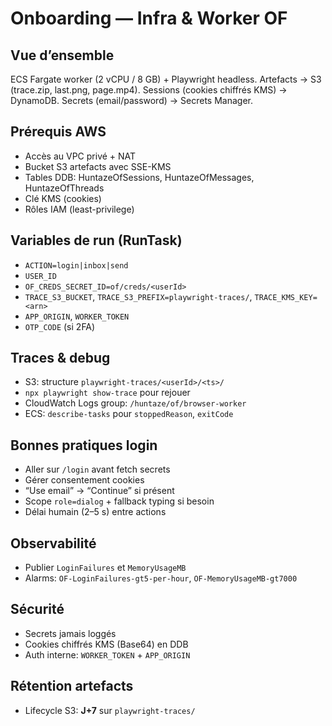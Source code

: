 # Onboarding — Infra & Worker OF

## Vue d’ensemble
ECS Fargate worker (2 vCPU / 8 GB) + Playwright headless. Artefacts → S3 (trace.zip, last.png, page.mp4). Sessions (cookies chiffrés KMS) → DynamoDB. Secrets (email/password) → Secrets Manager.

## Prérequis AWS
- Accès au VPC privé + NAT
- Bucket S3 artefacts avec SSE-KMS
- Tables DDB: HuntazeOfSessions, HuntazeOfMessages, HuntazeOfThreads
- Clé KMS (cookies)
- Rôles IAM (least-privilege)

## Variables de run (RunTask)
- `ACTION=login|inbox|send`
- `USER_ID`
- `OF_CREDS_SECRET_ID=of/creds/<userId>`
- `TRACE_S3_BUCKET`, `TRACE_S3_PREFIX=playwright-traces/`, `TRACE_KMS_KEY=<arn>`
- `APP_ORIGIN`, `WORKER_TOKEN`
- `OTP_CODE` (si 2FA)

## Traces & debug
- S3: structure `playwright-traces/<userId>/<ts>/`
- `npx playwright show-trace` pour rejouer
- CloudWatch Logs group: `/huntaze/of/browser-worker`
- ECS: `describe-tasks` pour `stoppedReason`, `exitCode`

## Bonnes pratiques login
- Aller sur `/login` avant fetch secrets
- Gérer consentement cookies
- “Use email” → “Continue” si présent
- Scope `role=dialog` + fallback typing si besoin
- Délai humain (2–5 s) entre actions

## Observabilité
- Publier `LoginFailures` et `MemoryUsageMB`
- Alarms: `OF-LoginFailures-gt5-per-hour`, `OF-MemoryUsageMB-gt7000`

## Sécurité
- Secrets jamais loggés
- Cookies chiffrés KMS (Base64) en DDB
- Auth interne: `WORKER_TOKEN` + `APP_ORIGIN`

## Rétention artefacts
- Lifecycle S3: **J+7** sur `playwright-traces/`

